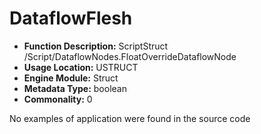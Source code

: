 # DataflowFlesh

- **Function Description:** ScriptStruct /Script/DataflowNodes.FloatOverrideDataflowNode
- **Usage Location:** USTRUCT
- **Engine Module:** Struct
- **Metadata Type:** boolean
- **Commonality:** 0

No examples of application were found in the source code